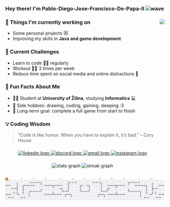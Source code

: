 <h3 align="left">
  Hey there! I'm Pablo-Diego-Jose-Francisco-De-Papa-II
  <img src="https://media.giphy.com/media/hvRJCLFzcasrR4ia7z/giphy.gif" height="28" alt="wave"/>
</h3>

###

<img align="right" height="500" src="https://i.pinimg.com/736x/f8/80/47/f88047786151b7e922c7e3728669b697.jpg" />

###

### 💼 Things I'm currently working on
- Some personal projects 😻  
- Improving my skills in **Java and game development**  

### 🌱 Current Challenges
- Learn to code 👨‍💻 regularly  
- Workout 🏋️‍♂️ 3 times per week  
- Reduce time spent on social media and online distractions 📵  

### 🎯 Fun Facts About Me
- 👨‍🎓 Student at **University of Žilina**, studying **Informatics** 💻  
- 🎨 Side hobbies: drawing, coding, gaming, sleeping :3  
- 🚀 Long-term goal: complete a full game from start to finish  

### 💡 Coding Wisdom
> “Code is like humor. When you have to explain it, it’s bad.” – Cory House  

###

<div align="center">
  <a href="https://www.linkedin.com/in/alex-jozef-magdolen-7b7023342" target="_blank">
    <img src="https://img.shields.io/static/v1?message=LinkedIn&logo=linkedin&label=&color=0077B5&logoColor=white&labelColor=&style=for-the-badge" height="40" alt="linkedin logo" />
  </a>
  <a href="https://discord.com/users/564397793054031890" target="_blank">
    <img src="https://img.shields.io/static/v1?message=Discord&logo=discord&label=&color=7289DA&logoColor=white&labelColor=&style=for-the-badge" height="40" alt="discord logo" />
  </a>
  <a href="mailto:alex.jozef.magdolen@gmail.com" target="_blank">
    <img src="https://img.shields.io/static/v1?message=Gmail&logo=gmail&label=&color=D14836&logoColor=white&labelColor=&style=for-the-badge" height="40" alt="gmail logo" />
  </a>
  <a href="https://www.instagram.com/eldebilosaleks" target="_blank">
    <img src="https://img.shields.io/static/v1?message=Instagram&logo=instagram&label=&color=E4405F&logoColor=white&labelColor=&style=for-the-badge" height="40" alt="instagram logo" />
  </a>
</div>

###

<div align="center">
  <img src="https://github-readme-stats.vercel.app/api?username=Pablo-Diego-Jose-Francisco-De-Papa-II&hide_title=false&hide_rank=false&show_icons=true&include_all_commits=true&count_private=true&disable_animations=false&theme=dracula&locale=en&hide_border=false&order=1" height="150" alt="stats graph" />
  <img src="https://streak-stats.demolab.com?user=Pablo-Diego-Jose-Francisco-De-Papa-II&locale=en&mode=daily&theme=dracula&hide_border=false&border_radius=5&order=3" height="150" alt="streak graph" />
</div>

###

<picture>
  <source media="(prefers-color-scheme: dark)" srcset="https://raw.githubusercontent.com/Pablo-Diego-Jose-Francisco-De-Papa-II/Pablo-Diego-Jose-Francisco-De-Papa-II/output/pacman-contribution-graph-dark.svg">
  <source media="(prefers-color-scheme: light)" srcset="https://raw.githubusercontent.com/Pablo-Diego-Jose-Francisco-De-Papa-II/Pablo-Diego-Jose-Francisco-De-Papa-II/output/pacman-contribution-graph.svg">
  <img alt="pacman contribution graph" src="https://raw.githubusercontent.com/Pablo-Diego-Jose-Francisco-De-Papa-II/Pablo-Diego-Jose-Francisco-De-Papa-II/output/pacman-contribution-graph.svg">
</picture>
